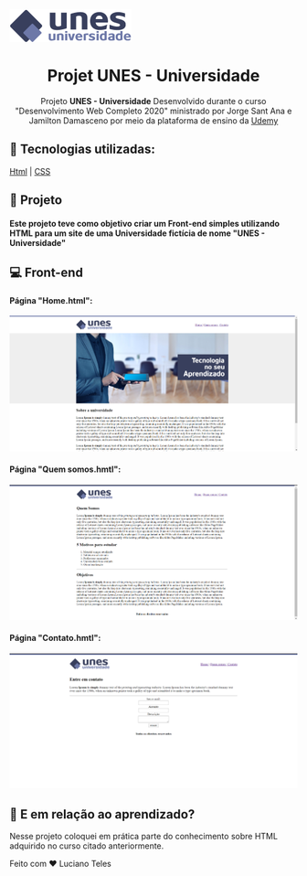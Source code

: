 <img src="Imagens/logo.png">
<h1 align="center">Projet UNES - Universidade</h1>
<p align="center">Projeto <strong>UNES - Universidade</strong> Desenvolvido durante o curso "Desenvolvimento Web Completo 2020" ministrado por  Jorge Sant Ana e Jamilton Damasceno por meio da plataforma de ensino da <a href ="https://www.udemy.com/">Udemy<a></p>

## 🚀 Tecnologias utilizadas:

  [Html](https://www.w3schools.com/html/default.asp)
| [CSS](https://www.w3schools.com/css/)


## 🔧 Projeto

#### Este projeto teve como objetivo criar um Front-end simples utilizando HTML para um site de uma Universidade fictícia de nome "UNES - Universidade"

## 💻 Front-end

#### Página "Home.html":
<img src="Imagens/Captura1.PNG">

#### Página "Quem somos.hmtl":
<img src="Imagens/Captura2.PNG">

#### Página "Contato.hmtl":
<img src="Imagens/Captura3.PNG">

## 📝 E em relação ao aprendizado?

Nesse projeto coloquei em prática parte do conhecimento sobre HTML adquirido no curso citado anteriormente.

Feito com ❤️ Luciano Teles
